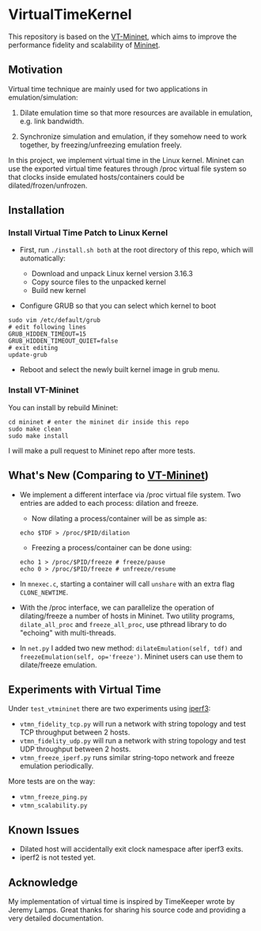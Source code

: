 # VirtualTimeKernel

This repository is based on the [VT-Mininet](https://github.com/littlepretty/VirtualTimeForMininet), which
aims to improve the performance fidelity and scalability of [Mininet](http://mininet.org/).

## Motivation
Virtual time technique are mainly used for two applications in emulation/simulation:

1. Dilate emulation time so that more resources are available in emulation, e.g. link bandwidth.

2. Synchronize simulation and emulation, if they somehow need to work together, by freezing/unfreezing emulation freely.

In this project, we implement virtual time in the Linux kernel.
Mininet can use the exported virtual time features through /proc virtual file system so that
clocks inside emulated hosts/containers could be dilated/frozen/unfrozen.

## Installation
### Install Virtual Time Patch to Linux Kernel
* First, run `./install.sh both` at the root directory of this repo, which will automatically:
    * Download and unpack Linux kernel version 3.16.3
    * Copy source files to the unpacked kernel
    * Build new kernel

* Configure GRUB so that you can select which kernel to boot
```
sudo vim /etc/default/grub
# edit following lines
GRUB_HIDDEN_TIMEOUT=15
GRUB_HIDDEN_TIMEOUT_QUIET=false
# exit editing
update-grub
```

* Reboot and select the newly built kernel image in grub menu.

### Install VT-Mininet
You can install by rebuild Mininet:
```
cd mininet # enter the mininet dir inside this repo
sudo make clean
sudo make install
```

I will make a pull request to Mininet repo after more tests.

## What's New (Comparing to [VT-Mininet](https://github.com/littlepretty/VirtualTimeForMininet))
* We implement a different interface via /proc virtual file system.
Two entries are added to each process: dilation and freeze.
    * Now dilating a process/container will be as simple as:
    ```
    echo $TDF > /proc/$PID/dilation
    ```
    * Freezing a process/container can be done using:
    ```
    echo 1 > /proc/$PID/freeze # freeze/pause
    echo 0 > /proc/$PID/freeze # unfreeze/resume
    ```

* In `mnexec.c`, starting a container will call `unshare` with an extra flag `CLONE_NEWTIME`.

* With the /proc interface, we can parallelize the operation of dilating/freeze a number of hosts in Mininet.
Two utility programs, `dilate_all_proc` and `freeze_all_proc`, use pthread library to do "echoing" with multi-threads.

* In `net.py` I added two new method: `dilateEmulation(self, tdf)` and `freezeEmulation(self, op='freeze')`. Mininet users can use them to dilate/freeze emulation.


## Experiments with Virtual Time
Under `test_vtmininet` there are two experiments using [iperf3](https://github.com/esnet/iperf):

* `vtmn_fidelity_tcp.py` will run a network with string topology and test TCP throughput between 2 hosts.
* `vtmn_fidelity_udp.py` will run a network with string topology and test UDP throughput between 2 hosts.
* `vtmn_freeze_iperf.py` runs similar string-topo network and freeze emulation periodically.

More tests are on the way:

* `vtmn_freeze_ping.py`
* `vtmn_scalability.py`

## Known Issues
* Dilated host will accidentally exit clock namespace after iperf3 exits.
* iperf2 is not tested yet.

## Acknowledge
My implementation of virtual time is inspired by TimeKeeper wrote by Jeremy Lamps.
Great thanks for sharing his source code and providing a very detailed documentation.

